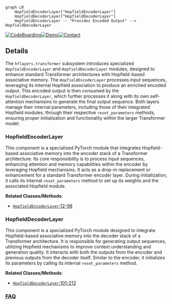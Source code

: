 ```mermaid
graph LR
    HopfieldEncoderLayer["HopfieldEncoderLayer"]
    HopfieldDecoderLayer["HopfieldDecoderLayer"]
    HopfieldEncoderLayer -- "Provides Encoded Output" --> HopfieldDecoderLayer
```

[![CodeBoarding](https://img.shields.io/badge/Generated%20by-CodeBoarding-9cf?style=flat-square)](https://github.com/CodeBoarding/GeneratedOnBoardings)[![Demo](https://img.shields.io/badge/Try%20our-Demo-blue?style=flat-square)](https://www.codeboarding.org/demo)[![Contact](https://img.shields.io/badge/Contact%20us%20-%20contact@codeboarding.org-lightgrey?style=flat-square)](mailto:contact@codeboarding.org)

## Details

The `hflayers.transformer` subsystem introduces specialized `HopfieldEncoderLayer` and `HopfieldDecoderLayer` modules, designed to enhance standard Transformer architectures with Hopfield-based associative memory. The `HopfieldEncoderLayer` processes input sequences, leveraging its internal Hopfield association to produce an enriched encoded output. This encoded output is then consumed by the `HopfieldDecoderLayer`, which further processes it along with its own self-attention mechanisms to generate the final output sequence. Both layers manage their internal parameters, including those of their integrated Hopfield modules, through their respective `reset_parameters` methods, ensuring proper initialization and functionality within the larger Transformer model.

### HopfieldEncoderLayer
This component is a specialized PyTorch module that integrates Hopfield-based associative memory into the encoder stack of a Transformer architecture. Its core responsibility is to process input sequences, enhancing attention and memory capabilities within the encoder by leveraging Hopfield mechanisms. It acts as a drop-in replacement or enhancement for a standard Transformer encoder layer. During initialization, it calls its internal `reset_parameters` method to set up its weights and the associated Hopfield module.


**Related Classes/Methods**:

- <a href="https://github.com/ml-jku/hopfield-layers/blob/master/hflayers/transformer.py#L12-L98" target="_blank" rel="noopener noreferrer">`HopfieldEncoderLayer`:12-98</a>


### HopfieldDecoderLayer
This component is a specialized PyTorch module designed to integrate Hopfield-based associative memory into the decoder stack of a Transformer architecture. It is responsible for generating output sequences, utilizing Hopfield mechanisms to improve context understanding and generation quality. It interacts with both the outputs from the encoder and previous outputs from the decoder itself. Similar to the encoder, it initializes its parameters by calling its internal `reset_parameters` method.


**Related Classes/Methods**:

- <a href="https://github.com/ml-jku/hopfield-layers/blob/master/hflayers/transformer.py#L101-L212" target="_blank" rel="noopener noreferrer">`HopfieldDecoderLayer`:101-212</a>




### [FAQ](https://github.com/CodeBoarding/GeneratedOnBoardings/tree/main?tab=readme-ov-file#faq)